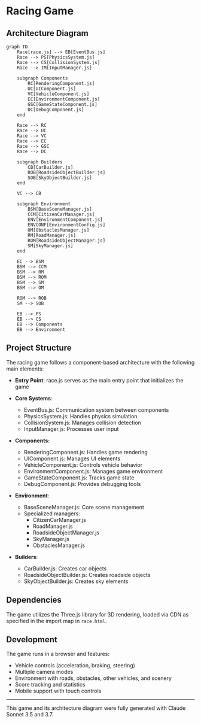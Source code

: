 # Racing Game 

## Architecture Diagram

```mermaid
graph TD
    Race[race.js] --> EB[EventBus.js]
    Race --> PS[PhysicsSystem.js]
    Race --> CS[CollisionSystem.js]
    Race --> IM[InputManager.js]
    
    subgraph Components
        RC[RenderingComponent.js]
        UC[UIComponent.js]
        VC[VehicleComponent.js]
        EC[EnvironmentComponent.js]
        GSC[GameStateComponent.js]
        DC[DebugComponent.js]
    end
    
    Race --> RC
    Race --> UC
    Race --> VC
    Race --> EC
    Race --> GSC
    Race --> DC
    
    subgraph Builders
        CB[CarBuilder.js]
        ROB[RoadsideObjectBuilder.js]
        SOB[SkyObjectBuilder.js]
    end
    
    VC --> CB
    
    subgraph Environment
        BSM[BaseSceneManager.js]
        CCM[CitizenCarManager.js]
        ENV[EnvironmentComponent.js]
        ENVCONF[EnvironmentConfig.js]
        OM[ObstaclesManager.js]
        RM[RoadManager.js]
        ROM[RoadsideObjectManager.js]
        SM[SkyManager.js]
    end
    
    EC --> BSM
    BSM --> CCM
    BSM --> RM
    BSM --> ROM
    BSM --> SM
    BSM --> OM
    
    ROM --> ROB
    SM --> SOB
    
    EB --> PS
    EB --> CS
    EB --> Components
    EB --> Environment
```

## Project Structure

The racing game follows a component-based architecture with the following main elements:

* **Entry Point**: race.js serves as the main entry point that initializes the game

* **Core Systems**:
  * EventBus.js: Communication system between components
  * PhysicsSystem.js: Handles physics simulation
  * CollisionSystem.js: Manages collision detection
  * InputManager.js: Processes user input
* **Components:**
  * RenderingComponent.js: Handles game rendering
  * UIComponent.js: Manages UI elements
  * VehicleComponent.js: Controls vehicle behavior
  * EnvironmentComponent.js: Manages game environment
  * GameStateComponent.js: Tracks game state
  * DebugComponent.js: Provides debugging tools
* **Environment**:
  * BaseSceneManager.js: Core scene management
  * Specialized managers:
    * CitizenCarManager.js
    * RoadManager.js
    * RoadsideObjectManager.js
    * SkyManager.js
    * ObstaclesManager.js
* **Builders**:
  * CarBuilder.js: Creates car objects
  * RoadsideObjectBuilder.js: Creates roadside objects
  * SkyObjectBuilder.js: Creates sky elements
  
## Dependencies

The game utilizes the Three.js library for 3D rendering, loaded via CDN as specified in the import map in `race.html`.

## Development

The game runs in a browser and features:

* Vehicle controls (acceleration, braking, steering)
* Multiple camera modes
* Environment with roads, obstacles, other vehicles, and scenery
* Score tracking and statistics
* Mobile support with touch controls

---
This game and its architecture diagram were fully generated with Claude Sonnet 3.5 and 3.7.
